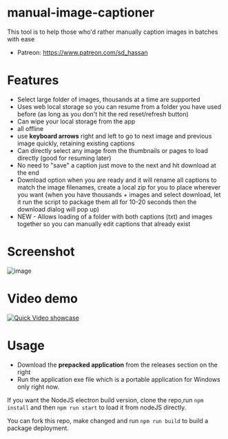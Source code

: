 # manual-image-captioner
This tool is to help those who'd rather manually caption images in batches with ease

* Patreon: https://www.patreon.com/sd_hassan

# Features
* Select large folder of images, thousands at a time are supported
* Uses web local storage so you can resume from a folder you have used before (as long as you don't hit the red reset/refresh button)
* Can wipe your local storage from the app
* all offline
* use **keyboard arrows** right and left to go to next image and previous image quickly, retaining existing captions
* Can directly select any image from the thumbnails or pages to load directly (good for resuming later)
* No need to "save" a caption just move to the next and hit download at the end
* Download option when you are ready and it will rename all captions to match the image filenames, create a local zip for you to place wherever you want (when you have thousands + images and select download, let it run the script to package them all for 10-20 seconds then the download dialog will pop up)
* NEW - Allows loading of a folder with both captions (txt) and images together so you can manually edit captions that already exist

# Screenshot
![image](https://user-images.githubusercontent.com/119671806/213822440-23585e2b-9fcc-4d41-946a-f2299b95669d.png)

# Video demo
[![Quick Video showcase](https://i.ytimg.com/vi/Fz2KFbfg7mM/hqdefault.jpg?sqp=-oaymwE2CPYBEIoBSFXyq4qpAygIARUAAIhCGAFwAcABBvABAfgB4AWAAtAFigIMCAAQARhyIFAoRDAP&rs=AOn4CLDUwQlEloxSqdKpElyKLwdTHNRVOQ)](https://youtu.be/Fz2KFbfg7mM)


# Usage
* Download the **prepacked application** from the releases section on the right
* Run the application exe file which is a portable application for Windows only right now.

If you want the NodeJS electron build version, clone the repo,run `npm install` and then `npm run start` to load it from nodeJS directly.

You can fork this repo, make changed and run `npm run build` to build a package deployment.
